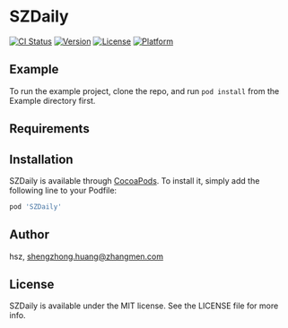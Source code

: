 # SZDaily

[![CI Status](https://img.shields.io/travis/hsz/SZDaily.svg?style=flat)](https://travis-ci.org/hsz/SZDaily)
[![Version](https://img.shields.io/cocoapods/v/SZDaily.svg?style=flat)](https://cocoapods.org/pods/SZDaily)
[![License](https://img.shields.io/cocoapods/l/SZDaily.svg?style=flat)](https://cocoapods.org/pods/SZDaily)
[![Platform](https://img.shields.io/cocoapods/p/SZDaily.svg?style=flat)](https://cocoapods.org/pods/SZDaily)

## Example

To run the example project, clone the repo, and run `pod install` from the Example directory first.

## Requirements

## Installation

SZDaily is available through [CocoaPods](https://cocoapods.org). To install
it, simply add the following line to your Podfile:

```ruby
pod 'SZDaily'
```

## Author

hsz, shengzhong.huang@zhangmen.com

## License

SZDaily is available under the MIT license. See the LICENSE file for more info.
